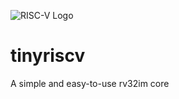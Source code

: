 ![RISC-V Logo](https://riscv.org/wp-content/uploads/2020/06/riscv-color.svg)

# tinyriscv
A simple and easy-to-use rv32im core
